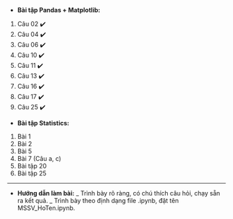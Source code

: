 - **Bài tập Pandas + Matplotlib:**
1. Câu 02 ✔️
2. Câu 04 ✔️
3. Câu 06 ✔️
4. Câu 10 ✔️
5. Câu 11 ✔️
6. Câu 13 ✔️
7. Câu 16 ✔️
8. Câu 17 ✔️
9. Câu 25 ✔️

- **Bài tập Statistics:**
1. Bài 1
2. Bài 2
3. Bài 5 
4. Bài 7 (Câu a, c) 
5. Bài tập 20
6. Bài tập 25
-------------------
- **Hướng dẫn làm bài:**
_ Trình bày rõ ràng, có chú thích câu hỏi, chạy sẵn ra kết quả.
_ Trình bày theo định dạng file .ipynb, đặt tên MSSV_HoTen.ipynb.